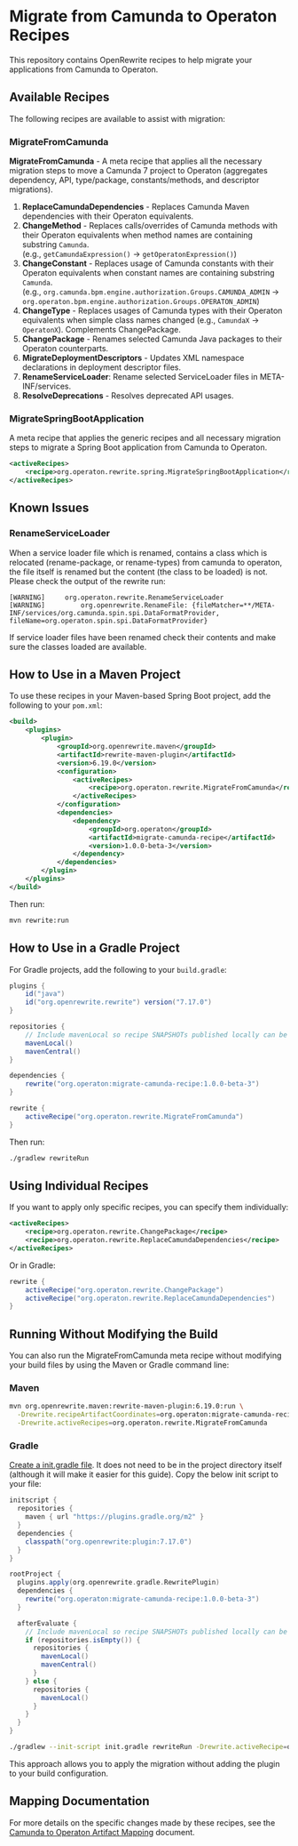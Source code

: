 # Migrate from Camunda to Operaton Recipes

This repository contains OpenRewrite recipes to help migrate your applications from Camunda to Operaton.

## Available Recipes

The following recipes are available to assist with migration:

### MigrateFromCamunda

**MigrateFromCamunda** - A meta recipe that applies all the necessary migration steps to move a Camunda 7 project to Operaton (aggregates dependency, API, type/package, constants/methods, and descriptor migrations).

1. **ReplaceCamundaDependencies** - Replaces Camunda Maven dependencies with their Operaton equivalents.
1. **ChangeMethod** - Replaces calls/overrides of Camunda methods with their Operaton equivalents when method names are containing substring `Camunda`.<br />(e.g., `getCamundaExpression()` -> `getOperatonExpression()`)
1. **ChangeConstant** - Replaces usage of Camunda constants with their Operaton equivalents when constant names
   are containing substring `Camunda`.<br />(e.g., `org.camunda.bpm.engine.authorization.Groups.CAMUNDA_ADMIN` -> `org.operaton.bpm.engine.authorization.Groups.OPERATON_ADMIN`)
1. **ChangeType** - Replaces usages of Camunda types with their Operaton equivalents when simple class names changed (e.g., `CamundaX` -> `OperatonX`). Complements ChangePackage.
1. **ChangePackage** - Renames selected Camunda Java packages to their Operaton counterparts.
1. **MigrateDeploymentDescriptors** - Updates XML namespace declarations in deployment descriptor files.
1. **RenameServiceLoader**: Rename selected ServiceLoader files in META-INF/services.
1. **ResolveDeprecations** - Resolves deprecated API usages.

### MigrateSpringBootApplication
A meta recipe that applies the generic recipes and all necessary migration steps to migrate a Spring Boot application from Camunda to Operaton.

```xml
<activeRecipes>
    <recipe>org.operaton.rewrite.spring.MigrateSpringBootApplication</recipe>
</activeRecipes>
```


## Known Issues

### RenameServiceLoader

When a service loader file which is renamed, contains a class which is relocated (rename-package, or rename-types) from camunda to operaton, the file itself is renamed but the content (the class to be loaded) is not. Please check the output of the rewrite run:

```text
[WARNING]     org.operaton.rewrite.RenameServiceLoader
[WARNING]         org.openrewrite.RenameFile: {fileMatcher=**/META-INF/services/org.camunda.spin.spi.DataFormatProvider, fileName=org.operaton.spin.spi.DataFormatProvider}
```
If service loader files have been renamed check their contents and make sure the classes loaded are available. 

## How to Use in a Maven Project

To use these recipes in your Maven-based Spring Boot project, add the following to your `pom.xml`:

```xml
<build>
    <plugins>
        <plugin>
            <groupId>org.openrewrite.maven</groupId>
            <artifactId>rewrite-maven-plugin</artifactId>
            <version>6.19.0</version>
            <configuration>
                <activeRecipes>
                    <recipe>org.operaton.rewrite.MigrateFromCamunda</recipe>
                </activeRecipes>
            </configuration>
            <dependencies>
                <dependency>
                    <groupId>org.operaton</groupId>
                    <artifactId>migrate-camunda-recipe</artifactId>
                    <version>1.0.0-beta-3</version>
                </dependency>
            </dependencies>
        </plugin>
    </plugins>
</build>
```

Then run:

```bash
mvn rewrite:run
```

## How to Use in a Gradle Project

For Gradle projects, add the following to your `build.gradle`:

```groovy
plugins {
    id("java")
    id("org.openrewrite.rewrite") version("7.17.0")
}

repositories {
    // Include mavenLocal so recipe SNAPSHOTs published locally can be resolved
    mavenLocal()
    mavenCentral()
}

dependencies {
    rewrite("org.operaton:migrate-camunda-recipe:1.0.0-beta-3")
}

rewrite {
    activeRecipe("org.operaton.rewrite.MigrateFromCamunda")
}
```

Then run:

```bash
./gradlew rewriteRun
```

## Using Individual Recipes

If you want to apply only specific recipes, you can specify them individually:

```xml
<activeRecipes>
    <recipe>org.operaton.rewrite.ChangePackage</recipe>
    <recipe>org.operaton.rewrite.ReplaceCamundaDependencies</recipe>
</activeRecipes>
```

Or in Gradle:

```groovy
rewrite {
    activeRecipe("org.operaton.rewrite.ChangePackage")
    activeRecipe("org.operaton.rewrite.ReplaceCamundaDependencies")
}
```

## Running Without Modifying the Build

You can also run the MigrateFromCamunda meta recipe without modifying your build files by using the Maven or Gradle command line:

### Maven

```bash
mvn org.openrewrite.maven:rewrite-maven-plugin:6.19.0:run \
  -Drewrite.recipeArtifactCoordinates=org.operaton:migrate-camunda-recipe:1.0.0-beta-3 \
  -Drewrite.activeRecipes=org.operaton.rewrite.MigrateFromCamunda
```

### Gradle

[Create a init.gradle file](https://docs.openrewrite.org/running-recipes/running-rewrite-on-a-gradle-project-without-modifying-the-build). It does not need to be in the project directory itself (although it will make it easier for this guide). Copy the below init script to your file:

```groovy
initscript {
  repositories {
    maven { url "https://plugins.gradle.org/m2" }
  }
  dependencies {
    classpath("org.openrewrite:plugin:7.17.0")
  }
}

rootProject {
  plugins.apply(org.openrewrite.gradle.RewritePlugin)
  dependencies {
    rewrite("org.operaton:migrate-camunda-recipe:1.0.0-beta-3")
  }

  afterEvaluate {
    // Include mavenLocal so recipe SNAPSHOTs published locally can be resolved
    if (repositories.isEmpty()) {
      repositories {
        mavenLocal()
        mavenCentral()
      }
    } else {
      repositories {
        mavenLocal()
      }
    }
  }
}
```

```bash
./gradlew --init-script init.gradle rewriteRun -Drewrite.activeRecipe=org.operaton.rewrite.MigrateFromCamunda
```

This approach allows you to apply the migration without adding the plugin to your build configuration.

## Mapping Documentation

For more details on the specific changes made by these recipes, see the [Camunda to Operaton Artifact Mapping](camunda-to-operaton-mapping.md) document.
